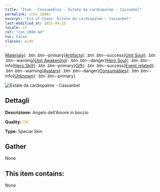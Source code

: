 ```yaml
---
title: "Item - Consumables - Estate da cardiopalmo - Cassanbel"
permalink: /con_1080/
excerpt: "Era of Chaos  Estate da cardiopalmo - Cassanbel"
last_modified_at: 2021-04-25
locale: it
ref: "con_1080.md"
toc: false
classes: wide
---
```

 [Materials](/ItemsIT/){: .btn .btn--primary}[Artifacts](/ItemsIT/Artifacts/){: .btn .btn--success}[Unit Soul](/ItemsIT/UnitSoul/){: .btn .btn--warning}[Unit Awakening](/ItemsIT/UnitAwakening/){: .btn .btn--danger}[Hero Soul](/ItemsIT/HeroSoul/){: .btn .btn--info}[Hero Skill](/ItemsIT/HeroSkill/){: .btn .btn--primary}[Gift](/ItemsIT/Gift/){: .btn .btn--success}[Event related](/ItemsIT/Events/){: .btn .btn--warning}[Avatars](/ItemsIT/Avatars/){: .btn .btn--danger}[Consumables](/ItemsIT/Consumables/){: .btn .btn--info}[Unknown](/ItemsIT/Unknown/){: .btn .btn--primary}

 ![Estate da cardiopalmo - Cassanbel](/images/h/h_Cassanbel5.jpg)

## Dettagli
 **Descrizione:** Angelo dell'Amore in boccio

 **Quality:** <span style="color: #FF8C00">OK</span>

 **Type:** Special Skin

## Gather

  None

## This item contains:

  None

